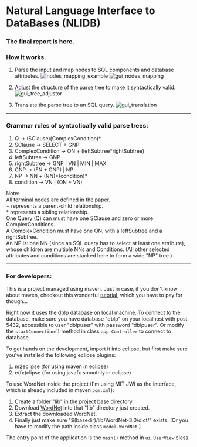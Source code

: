 

# Natural Language Interface to DataBases (NLIDB)

### [The final report is here](https://github.com/wellxchen/Natural-Language-Interface-to-SQL-database/blob/master/report/final/final.pdf).

### How it works.
1. Parse the input and map nodes to SQL components and database attributes.
![nodes_mapping_example](https://github.com/wellxchen/Natural-Language-Interface-to-SQL-database/blob/master/report/final/figures/nodes_mapping_example.png)
![gui_nodes_mapping](https://github.com/wellxchen/Natural-Language-Interface-to-SQL-database/blob/master/report/final/figures/gui_nodes_mapping.png)

2. Adjust the structure of the parse tree to make it syntactically valid.
![gui_tree_adjustor](https://github.com/wellxchen/Natural-Language-Interface-to-SQL-database/blob/master/report/final/figures/gui_tree_adjustor1.png)

3. Translate the parse tree to an SQL query.
![gui_translation](https://github.com/wellxchen/Natural-Language-Interface-to-SQL-database/blob/master/report/final/figures/gui_translation.png)

*****

### Grammar rules of syntactically valid parse trees:

1. Q -> (SClause)(ComplexCondition)\*
2. SClause -> SELECT + GNP
3. ComplexCondition -> ON + (leftSubtree\*rightSubtree)
4. leftSubtree -> GNP
5. rightSubtree -> GNP | VN | MIN | MAX
6. GNP -> (FN + GNP) | NP
7. NP -> NN + (NN)\*(condition)\*
8. condition -> VN | (ON + VN)

Note:  
All terminal nodes are defined in the paper.  
\+ represents a parent-child relationship.  
\* represents a sibling relationship.  
One Query (Q) can must have one SClause and zero or more ComplexConditions.  
A ComplexCondition must have one ON, with a leftSubtree and a rightSubtree.  
An NP is: one NN (since an SQL query has to select at least one attribute), whose children
are multiple NNs and Conditions. (All other selected attributes and conditions are stacked
here to form a wide "NP" tree.)

*****

### For developers:

This is a project managed using maven. Just in case, if you don't know about maven, checkout this wonderful [tutorial](https://www.udemy.com/apachemaven/), which you have to pay for though...

Right now it uses the dblp database on local machine. To connect to the database, make sure you have database "dblp" on your localhost with post 5432, accessible to user "dblpuser" with password "dblpuser". Or modify the `startConnection()` method in class `app.Controller` to connect to database.

To get hands on the development, import it into eclipse, but first make sure you've installed the following eclipse plugins:

1. m2eclipse (for using maven in eclipse)
2. e(fx)clipse (for using javafx smoothly in eclipse)

To use WordNet inside the project (I'm using MIT JWI as the interface, which is already included in maven `pom.xml`):

1. Create a folder "lib" in the project base directory.
2. Download [WordNet](https://wordnet.princeton.edu/wordnet/download/) into that "lib" directory just created.
3. Extract the downloaded WordNet. 
4. Finally just make sure "$(basedir)/lib/WordNet-3.0/dict/" exists. (Or you have to modify the path inside class `model.WordNet`.)

The entry point of the application is the `main()` method in `ui.UserView` class. 
